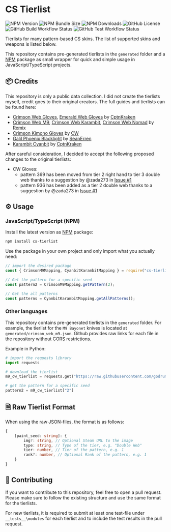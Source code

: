 # CS Tierlist

![NPM Version](https://img.shields.io/npm/v/cs-tierlist)
![NPM Bundle Size](https://img.shields.io/bundlephobia/min/cs-tierlist?label=size)
![NPM Downloads](https://img.shields.io/npm/dm/cs-tierlist)
![GitHub License](https://img.shields.io/github/license/chescos/csgo-fade-percentage-calculator)
![GitHub Build Workflow Status](https://img.shields.io/github/actions/workflow/status/godrums/cs-tierlist/node-test.yml)
![GitHub Test Workflow Status](https://img.shields.io/github/actions/workflow/status/godrums/cs-tierlist/node-test.yml?label=tests)


Tierlists for many pattern-based CS skins. The list of supported skins and weapons is listed below.

This repository contains pre-generated tierlists in the `generated` folder and a [NPM](https://www.npmjs.com/package/cs-tierlist) package as small wrapper for quick and simple usage in JavaScript/TypeScript projects.

## 📦 Credits

This repository is only a public data collection.
I did not create the tierlists myself, credit goes to their original creators.
The full guides and tierlists can be found here:

-   [Crimson Web Gloves](https://steamcommunity.com/sharedfiles/filedetails/?id=2818147579), [Emerald Web Gloves](https://steamcommunity.com/sharedfiles/filedetails/?id=2817501759) by [CptnKraken](https://steamcommunity.com/id/CPTNKRAKEN)
-   [Crimson Web M9](https://steamcommunity.com/sharedfiles/filedetails/?id=2973876979), [Crimson Web Karambit](https://steamcommunity.com/sharedfiles/filedetails/?id=2980565820), [Crimson Web Nomad](https://steamcommunity.com/sharedfiles/filedetails/?id=2976420129) by [Remix](https://steamcommunity.com/id/ogremix)
-   [Crimson Kimono Gloves](https://steamcommunity.com/sharedfiles/filedetails/?id=2881155935) by [CW](https://steamcommunity.com/id/CWCrimson)
-   [Galil Phoenix Blacklight](https://steamcommunity.com/sharedfiles/filedetails/?id=2352059734) by [SeanErren](https://steamcommunity.com/id/SeanErren)
-   [Karambit Cyanbit](https://steamcommunity.com/sharedfiles/filedetails/?id=2598147723) by [CptnKraken](https://steamcommunity.com/id/CPTNKRAKEN)

After careful consideration, I decided to accept the following proposed changes to the original tierlists:
- CW Gloves: 
    - pattern 369 has been moved from tier 2 right hand to tier 3 double web thanks to a suggestion by @zada273 in [Issue #1](https://github.com/GODrums/cs-tierlist/issues/1)
    - pattern 936 has been added as a tier 2 double web thanks to a suggestion by @zada273 in [Issue #1](https://github.com/GODrums/cs-tierlist/issues/1)

## ⚙️ Usage

### JavaScript/TypeScript (NPM)

Install the latest version as [NPM](https://www.npmjs.com/package/cs-tierlist) package:
```js
npm install cs-tierlist
```

Use the package in your own project and only import what you actually need:
```js
// import the desired package
const { CrimsonM9Mapping, CyanbitKarambitMapping } = require("cs-tierlist");

// Get the pattern for a specific seed
const pattern2 = CrimsonM9Mapping.getPattern(2);

// Get the all patterns
const patterns = CyanbitKarambitMapping.getAllPatterns();
```

### Other languages

This repository contains pre-generated tierlists in the `generated` folder.
For example, the tierlist for the `M9 Bayonet` knives is located at `generated/crimson_web_m9.json`. Github provides raw links for each file in the repository without CORS restrictions.

Example in Python:
```python
# import the requests library
import requests

# download the tierlist
m9_cw_tierlist = requests.get("https://raw.githubusercontent.com/godrums/cs-tierlist/main/generated/crimson_web_m9.json").json()

# get the pattern for a specific seed
pattern2 = m9_cw_tierlist["2"]
```

## 🗎 Raw Tierlist Format

When using the raw JSON-files, the format is as follows:

```typescript
{
    [paint_seed: string]: {
        img?: string, // Optional Steam URL to the image
        type: string, // Type of the tier, e.g. "Double Web"
        tier: number, // Tier of the pattern, e.g. 1
        rank?: number, // Optional Rank of the pattern, e.g. 1
    }
}
```

## 📝 Contributing

If you want to contribute to this repository, feel free to open a pull request. 
Please make sure to follow the existing structure and use the same format for the tierlists.

For new tierlists, it is required to submit at least one test-file under `__tests__\modules` for each tierlist and to include the test results in the pull request.